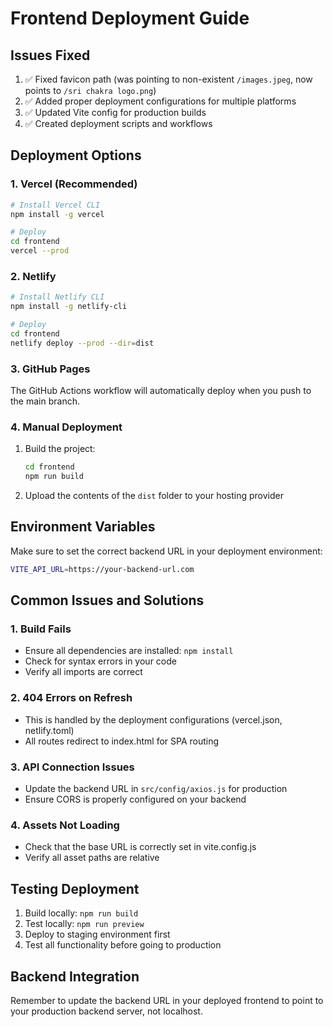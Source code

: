 # Frontend Deployment Guide

## Issues Fixed

1. ✅ Fixed favicon path (was pointing to non-existent `/images.jpeg`, now points to `/sri chakra logo.png`)
2. ✅ Added proper deployment configurations for multiple platforms
3. ✅ Updated Vite config for production builds
4. ✅ Created deployment scripts and workflows

## Deployment Options

### 1. Vercel (Recommended)

```bash
# Install Vercel CLI
npm install -g vercel

# Deploy
cd frontend
vercel --prod
```

### 2. Netlify

```bash
# Install Netlify CLI
npm install -g netlify-cli

# Deploy
cd frontend
netlify deploy --prod --dir=dist
```

### 3. GitHub Pages

The GitHub Actions workflow will automatically deploy when you push to the main branch.

### 4. Manual Deployment

1. Build the project:
   ```bash
   cd frontend
   npm run build
   ```

2. Upload the contents of the `dist` folder to your hosting provider

## Environment Variables

Make sure to set the correct backend URL in your deployment environment:

```bash
VITE_API_URL=https://your-backend-url.com
```

## Common Issues and Solutions

### 1. Build Fails
- Ensure all dependencies are installed: `npm install`
- Check for syntax errors in your code
- Verify all imports are correct

### 2. 404 Errors on Refresh
- This is handled by the deployment configurations (vercel.json, netlify.toml)
- All routes redirect to index.html for SPA routing

### 3. API Connection Issues
- Update the backend URL in `src/config/axios.js` for production
- Ensure CORS is properly configured on your backend

### 4. Assets Not Loading
- Check that the base URL is correctly set in vite.config.js
- Verify all asset paths are relative

## Testing Deployment

1. Build locally: `npm run build`
2. Test locally: `npm run preview`
3. Deploy to staging environment first
4. Test all functionality before going to production

## Backend Integration

Remember to update the backend URL in your deployed frontend to point to your production backend server, not localhost.

